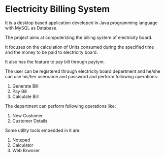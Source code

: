 # Electricity Billing System
It is a desktop based application developed in Java programming language with MySQL as Database. 

The project aims at computerizing the billing system of electricity board. 

It focuses on the calculation of Units consumed during the specified time and the money to be paid to electricity board.

It also has the feature to pay bill through paytym.

The user can be registered through electricity board department and he/she can use his/her username and password and perform following operations:
1. Generate Bill
2. Pay Bill
3. Calculate Bill

The department can perform following operations like:
1. New Customer
2. Customer Details

Some utility tools embedded in it are:
1. Notepad
2. Calculator
3. Web Brwoser
